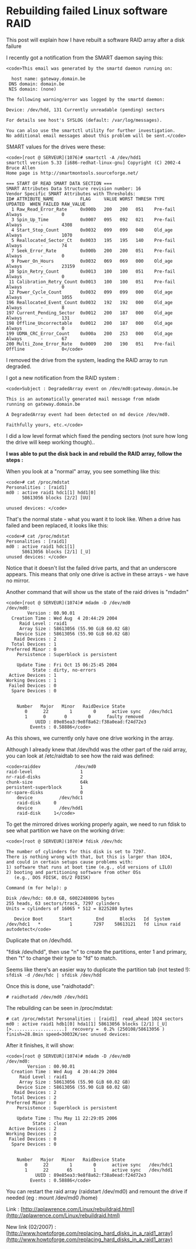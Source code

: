 # Rebuilding failed Linux software RAID

This post will explain how I have rebuilt a software RAID array after a disk failure

I recently got a notification from the SMART daemon saying this: 
    
    <code>This email was generated by the smartd daemon running on:
    
      host name: gateway.domain.be
     DNS domain: domain.be
     NIS domain: (none)
    
    The following warning/error was logged by the smartd daemon:
    
    Device: /dev/hdd, 131 Currently unreadable (pending) sectors
    
    For details see host's SYSLOG (default: /var/log/messages).
    
    You can also use the smartctl utility for further investigation.
    No additional email messages about this problem will be sent.</code>



SMART values for the drives were these: 


    
    <code>[root @ SERVEUR](1076)# smartctl -A /dev/hdd1
    smartctl version 5.33 [i686-redhat-linux-gnu] Copyright (C) 2002-4 Bruce Allen
    Home page is http://smartmontools.sourceforge.net/
    
    === START OF READ SMART DATA SECTION ===
    SMART Attributes Data Structure revision number: 16
    Vendor Specific SMART Attributes with Thresholds:
    ID# ATTRIBUTE_NAME          FLAG     VALUE WORST THRESH TYPE      UPDATED  WHEN_FAILED RAW_VALUE
      1 Raw_Read_Error_Rate     0x000b   200   200   051    Pre-fail  Always       -       0
      3 Spin_Up_Time            0x0007   095   092   021    Pre-fail  Always       -       4308
      4 Start_Stop_Count        0x0032   099   099   040    Old_age   Always       -       1070
      5 Reallocated_Sector_Ct   0x0033   195   195   140    Pre-fail  Always       -       74
      7 Seek_Error_Rate         0x000b   200   200   051    Pre-fail  Always       -       0
      9 Power_On_Hours          0x0032   069   069   000    Old_age   Always       -       23159
     10 Spin_Retry_Count        0x0013   100   100   051    Pre-fail  Always       -       0
     11 Calibration_Retry_Count 0x0013   100   100   051    Pre-fail  Always       -       0
     12 Power_Cycle_Count       0x0032   099   099   000    Old_age   Always       -       1055
    196 Reallocated_Event_Count 0x0032   192   192   000    Old_age   Always       -       8
    197 Current_Pending_Sector  0x0012   200   187   000    Old_age   Always       -       131
    198 Offline_Uncorrectable   0x0012   200   187   000    Old_age   Always       -       0
    199 UDMA_CRC_Error_Count    0x000a   200   253   000    Old_age   Always       -       67
    200 Multi_Zone_Error_Rate   0x0009   200   190   051    Pre-fail  Offline      -       0</code>



I removed the drive from the system, leading the RAID array to run degraded.

I got a new notification from the RAID system :


    
    <code>Subject : DegradedArray event on /dev/md0:gateway.domain.be
    
    This is an automatically generated mail message from mdadm
    running on gateway.domain.be
    
    A DegradedArray event had been detected on md device /dev/md0.
    
    Faithfully yours, etc.</code>



I did a low level format which fixed the pending sectors (not sure how long the drive will keep working though)..

**I was able to put the disk back in and rebuild the RAID array, follow the steps :**

When you look at a "normal" array, you see something like this:


    
    <code># cat /proc/mdstat
    Personalities : [raid1] 
    md0 : active raid1 hdc1[1] hdd1[0]
          58613056 blocks [2/2] [UU]
          
    unused devices: </code>



That's the normal state - what you want it to look like. When a drive has failed and been replaced, it looks like this:


    
    <code># cat /proc/mdstat
    Personalities : [raid1]
    md0 : active raid1 hdc1[1]
          58613056 blocks [2/1] [_U]
    unused devices: </code>



Notice that it doesn't list the failed drive parts, and that an underscore appears. This means that only one drive is active in these arrays - we have no mirror.

Another command that will show us the state of the raid drives is "mdadm"


    
    <code>[root @ SERVEUR](1074)# mdadm -D /dev/md0
    /dev/md0:
            Version : 00.90.01
      Creation Time : Wed Aug  4 20:44:29 2004
         Raid Level : raid1
         Array Size : 58613056 (55.90 GiB 60.02 GB)
        Device Size : 58613056 (55.90 GiB 60.02 GB)
       Raid Devices : 2
      Total Devices : 1
    Preferred Minor : 0
        Persistence : Superblock is persistent
    
        Update Time : Fri Oct 15 06:25:45 2004
              State : dirty, no-errors
     Active Devices : 1
    Working Devices : 1
     Failed Devices : 0
      Spare Devices : 0
    
    
        Number   Major   Minor   RaidDevice State
           0      22        1        0      active sync   /dev/hdc1
           1      0       0        0      faulty removed
               UUID : 89e85ea3:9e8f8a62:f38a0ead:f24d72e3
             Events : 0.58886</code>



As this shows, we currently only have one drive working in the array.

Although I already knew that /dev/hdd was the other part of the raid array, you can look at /etc/raidtab to see how the raid was defined:


    
    <code>raiddev             /dev/md0
    raid-level                  1
    nr-raid-disks               2
    chunk-size                  64k
    persistent-superblock       1
    nr-spare-disks              0
        device          /dev/hdc1
        raid-disk     0
        device          /dev/hdd1
        raid-disk     1</code>



To get the mirrored drives working properly again, we need to run fdisk to see what partition we have on the working drive:


    
    <code>[root @ SERVEUR](1070)# fdisk /dev/hdc
    
    The number of cylinders for this disk is set to 7297.
    There is nothing wrong with that, but this is larger than 1024,
    and could in certain setups cause problems with:
    1) software that runs at boot time (e.g., old versions of LILO)
    2) booting and partitioning software from other OSs
       (e.g., DOS FDISK, OS/2 FDISK)
    
    Command (m for help): p
    
    Disk /dev/hdc: 60.0 GB, 60022480896 bytes
    255 heads, 63 sectors/track, 7297 cylinders
    Units = cylinders of 16065 * 512 = 8225280 bytes
    
       Device Boot      Start         End      Blocks   Id  System
    /dev/hdc1   *           1        7297    58613121   fd  Linux raid autodetect</code>



Duplicate that on /dev/hdd. 

"fdisk /dev/hdd", then use "n" to create the partitions, enter 1 and primary, then "t" to change their type to "fd" to match. 

Seems like there's an easier way to duplicate the partition tab (not tested !): 
`sfdisk -d /dev/hdc | sfdisk /dev/hdd`

Once this is done, use "raidhotadd":

`# raidhotadd /dev/md0 /dev/hdd1`

The rebuilding can be seen in /proc/mdstat:

`# cat /proc/mdstat
Personalities : [raid1] 
read_ahead 1024 sectors
md0 : active raid1 hdb1[0] hda1[1]
      58613056 blocks [2/1] [_U]
      [>....................]  recovery =  0.2% (250108/58613056 ) finish=28.8min speed=30032K/sec
unused devices: `
      
After it finishes, it will show:


    
    <code>[root @ SERVEUR](1074)# mdadm -D /dev/md0
    /dev/md0:
            Version : 00.90.01
      Creation Time : Wed Aug  4 20:44:29 2004
         Raid Level : raid1
         Array Size : 58613056 (55.90 GiB 60.02 GB)
        Device Size : 58613056 (55.90 GiB 60.02 GB)
       Raid Devices : 2
      Total Devices : 2
    Preferred Minor : 0
        Persistence : Superblock is persistent
    
        Update Time : Thu May 11 22:29:05 2006
              State : clean
     Active Devices : 2
    Working Devices : 2
     Failed Devices : 0
      Spare Devices : 0
    
    
        Number   Major   Minor   RaidDevice State
           0      22        1        0      active sync   /dev/hdc1
           1      22       65        1      active sync   /dev/hdd1
               UUID : 89e85ea3:9e8f8a62:f38a0ead:f24d72e3
             Events : 0.58886</code>



You can restart the raid array (raidstart /dev/md0) and remount the drive if needed (eg : mount /dev/md0 /home)

Link : [http://aplawrence.com/Linux/rebuildraid.html](http://aplawrence.com/Linux/rebuildraid.html)

New link (02/2007) : [http://www.howtoforge.com/replacing_hard_disks_in_a_raid1_array](http://www.howtoforge.com/replacing_hard_disks_in_a_raid1_array)
